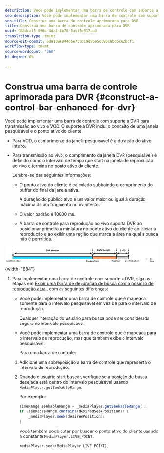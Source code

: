 ```yaml
---
description: Você pode implementar uma barra de controle com suporte a DVR para transmissão ao vivo e VOD. O suporte a DVR inclui o conceito de uma janela pesquisável e o ponto ativo do cliente.
seo-description: Você pode implementar uma barra de controle com suporte a DVR para transmissão ao vivo e VOD. O suporte a DVR inclui o conceito de uma janela pesquisável e o ponto ativo do cliente.
seo-title: Construa uma barra de controle aprimorada para DVR
title: Construa uma barra de controle aprimorada para DVR
uuid: 988dcaf5-896d-4da1-8b78-5acf5a317aa3
translation-type: tm+mt
source-git-commit: ed910a60440ae7c0d19d9be56c80c8bdbc62bcf1
workflow-type: tm+mt
source-wordcount: '360'
ht-degree: 0%

---
```



# Construa uma barra de controle aprimorada para DVR {#construct-a-control-bar-enhanced-for-dvr}

Você pode implementar uma barra de controle com suporte a DVR para transmissão ao vivo e VOD. O suporte a DVR inclui o conceito de uma janela pesquisável e o ponto ativo do cliente.

* Para VOD, o comprimento da janela pesquisável é a duração do ativo inteiro.
* Para transmissão ao vivo, o comprimento da janela DVR (pesquisável) é definido como o intervalo de tempo que start na janela de reprodução ao vivo e termina no ponto ativo do cliente.

   Lembre-se das seguintes informações:

   * O ponto ativo do cliente é calculado subtraindo o comprimento do buffer do final da janela ativa.

      A duração do público alvo é um valor maior ou igual à duração máxima de um fragmento no manifesto.
   * O valor padrão é 10000 ms.
   * A barra de controle para reprodução ao vivo suporta DVR ao posicionar primeiro a miniatura no ponto ativo do cliente ao iniciar a reprodução e ao exibir uma região que marca a área na qual a busca não é permitida.

<!--<a id="fig_37A39A28BA714BA5A2C461357ED5BD41"></a>-->

![](assets/dvr-window.PNG){width=&quot;684&quot;}

1. Para implementar uma barra de controle com suporte a DVR, siga as etapas em [Exibir uma barra de depuração de busca com a posição de reprodução atual.](../../../tvsdk-3x-android-prog/android-3x-content-playback-options-android2/ui-configure/android-3x-ui-seek-scrub-bar-display.md) com as seguintes diferenças:

   * Você pode implementar uma barra de controle que é mapeada somente para o intervalo pesquisável em vez de para o intervalo de reprodução.

      Qualquer interação do usuário para busca pode ser considerada segura no intervalo pesquisável.
   * Você pode implementar uma barra de controle que é mapeada para o intervalo de reprodução, mas que também exibe o intervalo pesquisável.

      Para uma barra de controle:
   1. Adicione uma sobreposição à barra de controle que representa o intervalo de reprodução.
   1. Quando o usuário start buscar, verifique se a posição de busca desejada está dentro do intervalo pesquisável usando `MediaPlayer.getSeekableRange`.

      Por exemplo:

      ```java
      TimeRange seekableRange = _mediaPlayer.getSeekableRange(); 
      if (seekableRange.contains(desiredSeekPosition)) { 
          _mediaPlayer.seek(desiredPosition); 
      }
      ```

      Você também pode optar por buscar o ponto ativo do cliente usando a constante `MediaPlayer.LIVE_POINT`.

      ```
      mediaPlayer.seek(MediaPlayer.LIVE_POINT);
      ```
